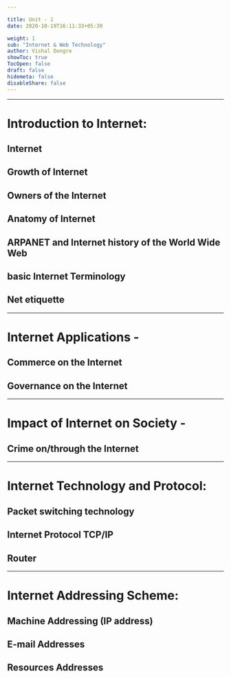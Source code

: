```yaml
---

title: Unit - 1
date: 2020-10-19T16:11:33+05:30

weight: 1
sub: "Internet & Web Technology"
author: Vishal Dongre
showToc: true
TocOpen: false
draft: false
hidemeta: false
disableShare: false
---
```



---

# Introduction to Internet:
## Internet
## Growth of Internet
## Owners of the Internet
## Anatomy of Internet
## ARPANET and Internet history of the World Wide Web
## basic Internet Terminology
## Net etiquette

---

# Internet Applications -
## Commerce on the Internet
## Governance on the Internet
---

# Impact of Internet on Society -
## Crime on/through the Internet


---

# Internet Technology and Protocol:
## Packet switching technology
## Internet Protocol TCP/IP
## Router
---

# Internet Addressing Scheme: 
## Machine Addressing (IP address)
## E-mail Addresses
## Resources Addresses

